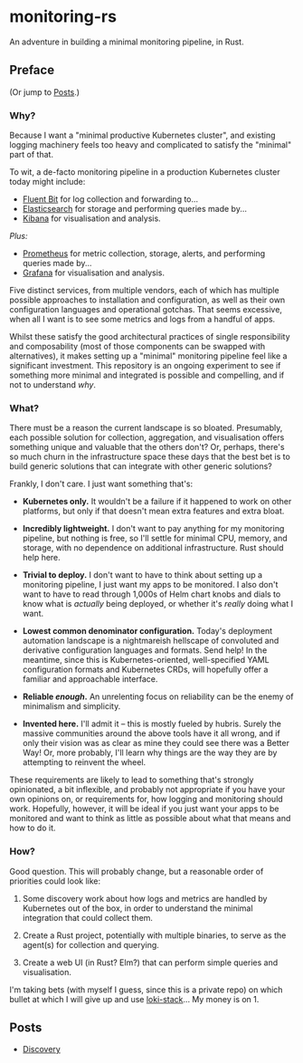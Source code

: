 # monitoring-rs

An adventure in building a minimal monitoring pipeline, in Rust.

## Preface

(Or jump to [Posts](#posts).)

### Why?

Because I want a "minimal productive Kubernetes cluster", and existing logging machinery feels too heavy and complicated to satisfy the "minimal" part of that.

To wit, a de-facto monitoring pipeline in a production Kubernetes cluster today might include:

- [Fluent Bit](https://fluentbit.io/) for log collection and forwarding to...
- [Elasticsearch](https://www.elastic.co/elasticsearch/) for storage and performing queries made by...
- [Kibana](https://www.elastic.co/kibana) for visualisation and analysis.

*Plus:*

- [Prometheus](https://prometheus.io/) for metric collection, storage, alerts, and performing queries made by...
- [Grafana](https://grafana.com/grafana/) for visualisation and analysis.

Five distinct services, from multiple vendors, each of which has multiple possible approaches to installation and configuration, as well as their own configuration languages and operational gotchas.
That seems excessive, when all I want is to see some metrics and logs from a handful of apps.

Whilst these satisfy the good architectural practices of single responsibility and composability (most of those components can be swapped with alternatives), it makes setting up a "minimal" monitoring pipeline feel like a significant investment.
This repository is an ongoing experiment to see if something more minimal and integrated is possible and compelling, and if not to understand *why*.

### What?

There must be a reason the current landscape is so bloated.
Presumably, each possible solution for collection, aggregation, and visualisation offers something unique and valuable that the others don't?
Or, perhaps, there's so much churn in the infrastructure space these days that the best bet is to build generic solutions that can integrate with other generic solutions?

Frankly, I don't care.
I just want something that's:

- **Kubernetes only.**
  It wouldn't be a failure if it happened to work on other platforms, but only if that doesn't mean extra features and extra bloat.

- **Incredibly lightweight.**
  I don't want to pay anything for my monitoring pipeline, but nothing is free, so I'll settle for minimal CPU, memory, and storage, with no dependence on additional infrastructure.
  Rust should help here.

- **Trivial to deploy.**
  I don't want to have to think about setting up a monitoring pipeline, I just want my apps to be monitored.
  I also don't want to have to read through 1,000s of Helm chart knobs and dials to know what is *actually* being deployed, or whether it's *really* doing what I want.

- **Lowest common denominator configuration.**
  Today's deployment automation landscape is a nightmareish hellscape of convoluted and derivative configuration languages and formats.
  Send help!
  In the meantime, since this is Kubernetes-oriented, well-specified YAML configuration formats and Kubernetes CRDs, will hopefully offer a familiar and approachable interface.

- **Reliable *enough*.**
  An unrelenting focus on reliability can be the enemy of minimalism and simplicity.

- **Invented here.**
  I'll admit it – this is mostly fueled by hubris.
  Surely the massive communities around the above tools have it all wrong, and if only their vision was as clear as mine they could see there was a Better Way!
  Or, more probably, I'll learn why things are the way they are by attempting to reinvent the wheel.

These requirements are likely to lead to something that's strongly opinionated, a bit inflexible, and probably not appropriate if you have your own opinions on, or requirements for, how logging and monitoring should work.
Hopefully, however, it will be ideal if you just want your apps to be monitored and want to think as little as possible about what that means and how to do it.


### How?

Good question.
This will probably change, but a reasonable order of priorities could look like:

1. Some discovery work about how logs and metrics are handled by Kubernetes out of the box, in order to understand the minimal integration that could collect them.

1. Create a Rust project, potentially with multiple binaries, to serve as the agent(s) for collection and querying.

1. Create a web UI (in Rust? Elm?) that can perform simple queries and visualisation.

I'm taking bets (with myself I guess, since this is a private repo) on which bullet at which I will give up and use [loki-stack](https://github.com/grafana/loki/tree/master/production/helm/loki-stack)... My money is on 1.

## Posts

- [Discovery](posts/0-discovery.md)
